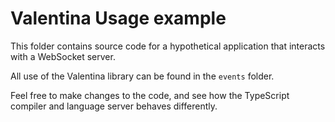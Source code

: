 # Valentina Usage example

This folder contains source code for a hypothetical application that interacts with a WebSocket server.

All use of the Valentina library can be found in the `events` folder.

Feel free to make changes to the code, and see how the TypeScript compiler and language server behaves differently.
